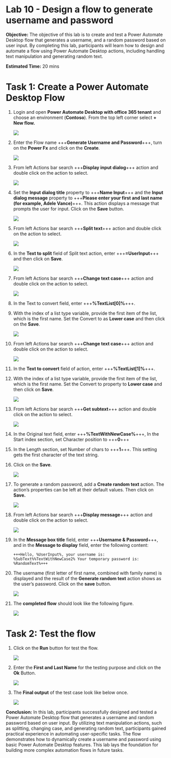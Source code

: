 # Lab 10 - Design a flow to generate username and password​

**Objective:** The objective of this lab is to create and test a Power
Automate Desktop flow that generates a username, and a random password
based on user input. By completing this lab, participants will learn how
to design and automate a flow using Power Automate Desktop actions,
including handling text manipulation and generating random text.

**Estimated Time:** 20 mins

# Task 1: Create a Power Automate Desktop Flow

1.  Login and open **Power Automate Desktop with office 365 tenant** and
    choose an environment (**Contoso**). From the top left corner select
    **+ New flow.**

    ![](./media/image1.png)

2.  Enter the Flow name +++**Generate Username and Password**+++, turn on
    the **Power Fx** and click on the **Create**.

    ![](./media/image2.png)


3.  From left Actions bar search +++**Display input dialog**+++ action and
    double click on the action to select.

    ![](./media/image3.png)


4.  Set the **Input dialog title** property to +++**Name Input**+++ and
    the **Input dialog message** property to +++**Please enter your first
    and last name (for example, Adele Vance)**+++. This action displays a
    message that prompts the user for input. Click on the **Save**
    button.

    ![](./media/image4.png)


5.  From left Actions bar search +++**Split text**+++ action and double click
    on the action to select.

     ![](./media/image5.png)


6.  In the **Text to split** field of Split text action,
    enter +++**=UserInput**+++ and then click on **Save**.

    ![](./media/image6.png)


7.  From left Actions bar search +++**Change text case**+++ action and double
    click on the action to select.

    ![](./media/image7.png)


8.  In the Text to convert field, enter +++**%TextList\[0\]%**+++. 

9.  With the index of a list type variable, provide the first item of
    the list, which is the first name. Set the Convert to as **Lower
    case** and then click on the **Save**.

    ![](./media/image8.png)


10. From left Actions bar search +++**Change text case**+++ action and double
    click on the action to select.

    ![](./media/image9.png)

11. In the **Text to convert** field of action, enter
    +++**%TextList[1]%**+++.

12. With the index of a list type variable, provide the first item of
    the list, which is the first name. Set the Convert to property to
    **Lower case** and then click on **Save**.

    ![](./media/image10.png)


13. From left Actions bar search +++**Get subtext**+++ action and double click
    on the action to select.

    ![](./media/image11.png)


14. In the Original text field, enter +++**%TextWithNewCase%**+++, In the
    Start index section, set Character position to +++**0**+++

15. In the Length section, set Number of chars to +++**1**+++. This setting
    gets the first character of the text string.

16. Click on the **Save**.

    ![](./media/image12.png)


17. To generate a random password, add a **Create random text** action.
    The action’s properties can be left at their default values. Then
    click on **Save.**

    ![](./media/image13.png)


18. From left Actions bar search +++**Display message**+++ action and double
    click on the action to select.

    ![](./media/image14.png)


19. In the **Message box title** field, enter +++**Username & Password**+++,
    and in the **Message to display** field, enter the following
    content:

        +++Hello, %UserInput%, your username is: %SubText%%TextWithNewCase2% Your temporary password is: %RandomText%+++

20. The username (first letter of first name, combined with family name)
    is displayed and the result of the **Generate random text** action
    shows as the user’s password. Click on the **save** button.

    ![](./media/image15.png)


21. The **completed flow** should look like the following figure.

    ![](./media/image16.png)


# Task 2: Test the flow

1.  Click on the **Run** button for test the flow.

    ![](./media/image17.png)


2.  Enter the **First and Last Name** for the testing purpose and click
    on the **Ok** Button.

    ![](./media/image18.png)


3.  The **Final output** of the test case look like below once.

      ![](./media/image19.png)


**Conclusion:** In this lab, participants successfully designed and
tested a Power Automate Desktop flow that generates a username and
random password based on user input. By utilizing text manipulation
actions, such as splitting, changing case, and generating random text,
participants gained practical experience in automating user-specific
tasks. The flow demonstrates how to dynamically create a username and
password using basic Power Automate Desktop features. This lab lays
the foundation for building more complex automation flows in future
tasks.
